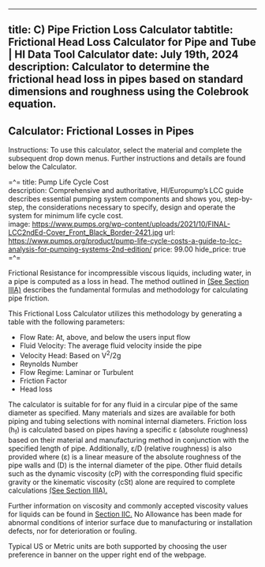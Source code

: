 -----
title: C) Pipe Friction Loss Calculator
tabtitle: Frictional Head Loss Calculator for Pipe and Tube |  HI Data Tool Calculator
date: July 19th, 2024
description: Calculator to determine the frictional head loss in pipes based on standard dimensions and roughness using the Colebrook equation.
-----
## Calculator: Frictional Losses in Pipes
Instructions: To use this calculator, select the material and complete the subsequent drop down menus.  Further instructions and details are found below the Calculator.

<friction-loss-calculator/>

=^=
title:  Pump Life Cycle Cost   
description: Comprehensive and authoritative, HI/Europump’s LCC guide describes essential pumping system components and shows you, step-by-step, the considerations necessary to specify, design and operate the system for minimum life cycle cost.     
image: https://www.pumps.org/wp-content/uploads/2021/10/FINAL-LCC2ndEd-Cover_Front_Black_Border-2421.jpg
url: https://www.pumps.org/product/pump-life-cycle-costs-a-guide-to-lcc-analysis-for-pumping-systems-2nd-edition/ 
price: 99.00
hide_price: true
=^=

Frictional Resistance for incompressible viscous liquids, including water, in a pipe is computed as a loss in head.  The method outlined in <a href="/fluid-flow-III/general.html">(See Section IIIA)</a>  describes the fundamental formulas and methodology for calculating pipe friction.

This Frictional Loss Calculator utilizes this methodology by generating a table with the following parameters:

-	Flow Rate:  At, above, and below the users input flow
-	Fluid Velocity: The average fluid velocity inside the pipe
-	Velocity Head: Based on V<sup>2</sup>/2g
-	Reynolds Number
-	Flow Regime: Laminar or Turbulent
-	Friction Factor
-	Head loss

The calculator is suitable for for any fluid in a circular pipe of the same diameter as specified. Many materials and sizes are available for both piping and tubing selections with nominal internal diameters.  Friction loss (h<sub>f</sub>) is calculated based on pipes having a specific ε (absolute roughness) based on their material and manufacturing method in conjunction with the specified length of pipe. 
Additionally, ε/D (relative roughness) is also provided where (ε) is a linear measure of the absolute roughness of the pipe walls and (D) is the internal diameter of the pipe. Other fluid details such as the dynamic viscosity (cP) with the corresponding fluid specific gravity or the kinematic viscosity (cSt) alone are required to complete calculations <a href="/fluid-flow-III/general.html">(See Section IIIA).</a> 

Further information on viscosity and commonly accepted viscosity values for liquids can be found in <a href="/fluid-properties-II/viscosity.html"> Section IIC.</a> No Allowance has been made for abnormal conditions of interior surface due to manufacturing or installation defects, nor for deterioration or fouling.

Typical US or Metric units are both supported by choosing the user preference in banner on the upper right end of the webpage.


